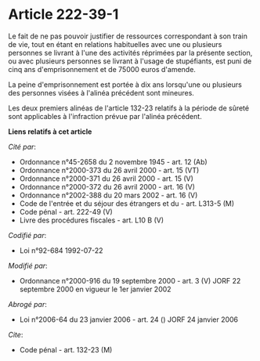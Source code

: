 # Article 222-39-1

Le fait de ne pas pouvoir justifier de ressources correspondant à son train de vie, tout en étant en relations habituelles
avec une ou plusieurs personnes se livrant à l'une des activités réprimées par la présente section, ou avec plusieurs
personnes se livrant à l'usage de stupéfiants, est puni de cinq ans d'emprisonnement et de 75000 euros d'amende.

La peine d'emprisonnement est portée à dix ans lorsqu'une ou plusieurs des personnes visées à l'alinéa précédent sont
mineures.

Les deux premiers alinéas de l'article 132-23 relatifs à la période de sûreté sont applicables à l'infraction prévue par
l'alinéa précédent.

**Liens relatifs à cet article**

_Cité par_:

  - Ordonnance n°45-2658 du 2 novembre 1945 - art. 12 (Ab)
  - Ordonnance n°2000-373 du 26 avril 2000 - art. 15 (VT)
  - Ordonnance n°2000-371 du 26 avril 2000 - art. 15 (V)
  - Ordonnance n°2000-372 du 26 avril 2000 - art. 16 (V)
  - Ordonnance n°2002-388 du 20 mars 2002 - art. 16 (V)
  - Code de l'entrée et du séjour des étrangers et du  - art. L313-5 (M)
  - Code pénal - art. 222-49 (V)
  - Livre des procédures fiscales - art. L10 B (V)

_Codifié par_:

  - Loi n°92-684 1992-07-22

_Modifié par_:

  - Ordonnance n°2000-916 du 19 septembre 2000 - art. 3 (V) JORF 22 septembre 2000 en vigueur le 1er janvier 2002

_Abrogé par_:

  - Loi n°2006-64 du 23 janvier 2006 - art. 24 () JORF 24 janvier 2006

_Cite_:

  - Code pénal - art. 132-23 (M)
